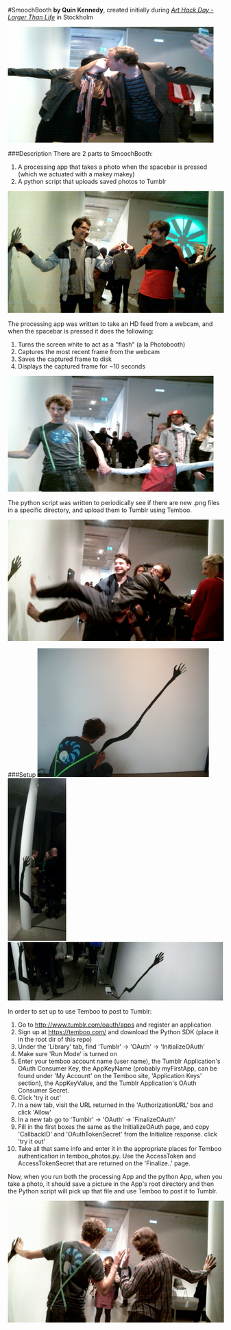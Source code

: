 #SmoochBooth
**by Quin Kennedy**, created initially during [_Art Hack Day - Larger Than Life_](http://arthackday.net/stockholm/) in Stockholm

[![The Kiss](documentation/kiss_md.png)](documentation/kiss.png)

###Description
There are 2 parts to SmoochBooth:

1. A processing app that takes a photo when the spacebar is pressed (which we actuated with a makey makey)
2. A python script that uploads saved photos to Tumblr

[![Gentle Touch](documentation/touch_md.png)](documentation/touch.png)

The processing app was written to take an HD feed from a webcam, and when the spacebar is pressed it does the following:

1. Turns the screen white to act as a "flash" (a la Photobooth)
2. Captures the most recent frame from the webcam
3. Saves the captured frame to disk
4. Displays the captured frame for ~10 seconds

[![Some Fun](documentation/fun_md.png)](documentation/fun.png)

The python script was written to periodically see if there are new .png files in a specific directory,
and upload them to Tumblr using Temboo.

[![Work Around](documentation/feet_md.png)](documentation/feet.png)




###Setup
![Painting The Hand](documentation/setup_2_sm.jpg)
![Column](documentation/arm_1_sm.jpg)
![Panorama](documentation/arm_2_sm.jpg)

In order to set up to use Temboo to post to Tumblr:

1. Go to http://www.tumblr.com/oauth/apps and register an application
2. Sign up at https://temboo.com/ and download the Python SDK (place it in the root dir of this repo)
3. Under the 'Library' tab, find 'Tumblr' -> 'OAuth' -> 'InitializeOAuth'
4. Make sure 'Run Mode' is turned on
5. Enter your temboo account name (user name), the Tumblr Application's OAuth Consumer Key, the AppKeyName (probably myFirstApp, can be found under 'My Account' on the Temboo site, 'Application Keys' section), the AppKeyValue, and the Tumblr Application's OAuth Consumer Secret.
6. Click 'try it out'
7. In a new tab, visit the URL returned in the 'AuthorizationURL' box and click 'Allow'
8. In a new tab go to 'Tumblr' -> 'OAuth' -> 'FinalizeOAuth'
9. Fill in the first boxes the same as the InitializeOAuth page, and copy 'CallbackID' and 'OAuthTokenSecret' from the Initialize response. click 'try it out'
10. Take all that same info and enter it in the appropriate places for Temboo authentication in temboo_photos.py. Use the AccessToken and AccessTokenSecret that are returned on the 'Finalize..' page.

Now, when you run both the processing App and the python App, when you take a photo, it should save a picture in the App's root directory and then the Python script will pick up that file and use Temboo to post it to Tumblr.

[![The Makers](documentation/makers_md.png)](documentation/makers.png)
